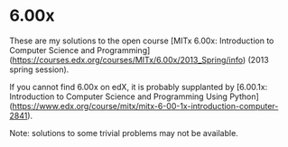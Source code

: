 6.00x
=====

These are my solutions to the open course
[MITx 6.00x: Introduction to Computer Science and Programming]
(https://courses.edx.org/courses/MITx/6.00x/2013_Spring/info)
 (2013 spring session).

If you cannot find 6.00x on edX, it is probably supplanted by
[6.00.1x: Introduction to Computer Science and Programming Using Python]
(https://www.edx.org/course/mitx/mitx-6-00-1x-introduction-computer-2841).

Note: solutions to some trivial problems may not be available.
